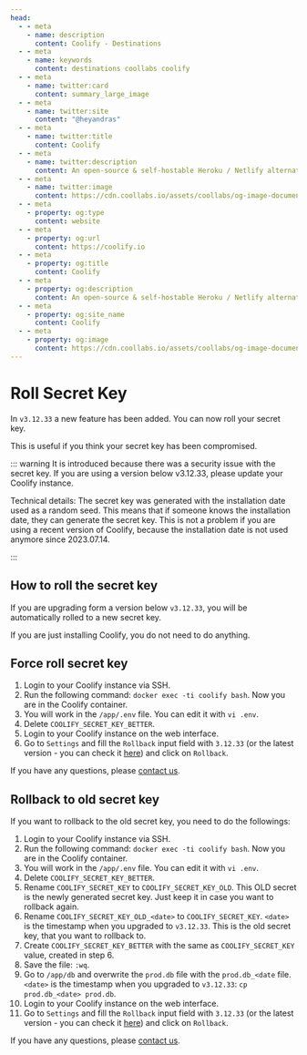 ```yaml
---
head:
  - - meta
    - name: description
      content: Coolify - Destinations
  - - meta
    - name: keywords
      content: destinations coollabs coolify
  - - meta
    - name: twitter:card
      content: summary_large_image
  - - meta
    - name: twitter:site
      content: "@heyandras"
  - - meta
    - name: twitter:title
      content: Coolify
  - - meta
    - name: twitter:description
      content: An open-source & self-hostable Heroku / Netlify alternative.
  - - meta
    - name: twitter:image
      content: https://cdn.coollabs.io/assets/coollabs/og-image-documentation.png
  - - meta
    - property: og:type
      content: website
  - - meta
    - property: og:url
      content: https://coolify.io
  - - meta
    - property: og:title
      content: Coolify
  - - meta
    - property: og:description
      content: An open-source & self-hostable Heroku / Netlify alternative.
  - - meta
    - property: og:site_name
      content: Coolify
  - - meta
    - property: og:image
      content: https://cdn.coollabs.io/assets/coollabs/og-image-documentation.png
---
```


# Roll Secret Key

In `v3.12.33` a new feature has been added. You can now roll your secret key.

This is useful if you think your secret key has been compromised.

::: warning
It is introduced because there was a security issue with the secret key. If you are using a version below v3.12.33, please update your Coolify instance.

Technical details: The secret key was generated with the installation date used as a random seed. This means that if someone knows the installation date, they can generate the secret key. This is not a problem if you are using a recent version of Coolify, because the installation date is not used anymore since 2023.07.14.

:::

## How to roll the secret key

If you are upgrading form a version below `v3.12.33`, you will be automatically rolled to a new secret key.

If you are just installing Coolify, you do not need to do anything.

## Force roll secret key

1. Login to your Coolify instance via SSH.
2. Run the following command: `docker exec -ti coolify bash`. Now you are in the Coolify container.
3. You will work in the `/app/.env` file. You can edit it with `vi .env`.
4. Delete `COOLIFY_SECRET_KEY_BETTER`.
5. Login to your Coolify instance on the web interface.
6. Go to `Settings` and fill the `Rollback` input field with `3.12.33` (or the latest version - you can check it [here](https://get.coollabs.io/versions.json)) and click on `Rollback`.

If you have any questions, please [contact us](../contact.md).

## Rollback to old secret key

If you want to rollback to the old secret key, you need to do the followings:

1. Login to your Coolify instance via SSH.
2. Run the following command: `docker exec -ti coolify bash`. Now you are in the Coolify container.
3. You will work in the `/app/.env` file. You can edit it with `vi .env`.
4. Delete `COOLIFY_SECRET_KEY_BETTER`.
5. Rename `COOLIFY_SECRET_KEY` to `COOLIFY_SECRET_KEY_OLD`. This OLD secret is the newly generated secret key. Just keep it in case you want to rollback again.
6. Rename `COOLIFY_SECRET_KEY_OLD_<date>` to `COOLIFY_SECRET_KEY`. `<date>` is the timestamp when you upgraded to `v3.12.33`. This is the old secret key, that you want to rollback to.
7. Create `COOLIFY_SECRET_KEY_BETTER` with the same as `COOLIFY_SECRET_KEY` value, created in step 6.
8. Save the file: `:wq`.
9. Go to `/app/db` and overwrite the `prod.db` file with the `prod.db_<date` file. `<date>` is the timestamp when you upgraded to `v3.12.33`: `cp prod.db_<date> prod.db`.
10. Login to your Coolify instance on the web interface.
11. Go to `Settings` and fill the `Rollback` input field with `3.12.33` (or the latest version - you can check it [here](https://get.coollabs.io/versions.json)) and click on `Rollback`.

If you have any questions, please [contact us](../contact.md).
